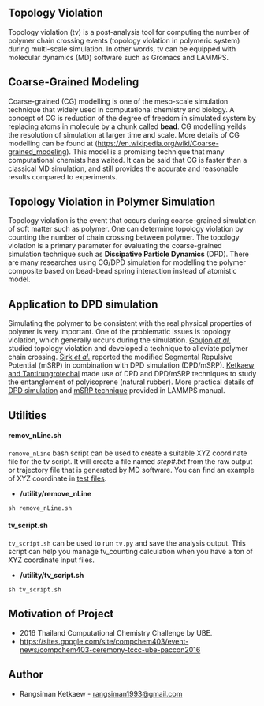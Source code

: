 ## Topology Violation
Topology violation (tv) is a post-analysis tool for computing the number of polymer chain crossing events (topology violation in polymeric system) during multi-scale simulation. In other words, tv can be equipped with molecular dynamics (MD) software such as Gromacs and LAMMPS.

## Coarse-Grained Modeling
Coarse-grained (CG) modelling is one of the meso-scale simulation technique that widely used in computational chemistry and biology. A concept of CG is reduction of the degree of freedom in simulated system by replacing atoms in molecule by a chunk called **bead**. CG modelling yeilds the resolution of simulation at larger time and scale. More details of CG modelling can be found at (https://en.wikipedia.org/wiki/Coarse-grained_modeling). This model is a promising technique that many computational chemists has waited. It can be said that CG is faster than a classical MD simulation, and still provides the accurate and reasonable results compared to experiments.

## Topology Violation in Polymer Simulation
Topology violation is the event that occurs during coarse-grained simulation of soft matter such as polymer. One can determine topology violation by counting the number of chain crossing between polymer. The topology violation is a primary parameter for evaluating the coarse-grained simulation technique such as **Dissipative Particle Dynamics** (DPD). There are many researches using CG/DPD simulation for modelling the polymer composite based on bead-bead spring interaction instead of atomistic model.

## Application to DPD simulation
Simulating the polymer to be consistent with the real physical properties of polymer is very important. One of the problematic issues is topology violation, which generally uccurs during the simulation. [Goujon *et al.*](https://aip.scitation.org/doi/10.1063/1.2954022) studied topology violation and developed a technique to alleviate polymer chain crossing. [Sirk *et al.*](http://dx.doi.org/10.1063/1.3698476) reported the modified Segmental Repulsive Potential (mSRP) in combination with DPD simulation (DPD/mSRP). [Ketkaew and Tantirungrotechai](http://onlinelibrary.wiley.com/doi/10.1002/mats.201700093/abstract) made use of DPD and DPD/mSRP techniques to study the entanglement of polyisoprene (natural rubber). More practical details of [DPD simulation](http://lammps.sandia.gov/doc/pair_dpd.html) and [mSRP technique](http://lammps.sandia.gov/doc/pair_srp.html) provided in LAMMPS manual.

## Utilities

#### **remov_nLine.sh** 
`remove_nLine` bash script can be used to create a suitable XYZ coordinate file for the tv script. It will create a file named *step#.txt* from the raw output or trajectory file that is generated by MD software. You can find an example of XYZ coordinate in [test files](https://github.com/rangsimanketkaew/tv_counting/tree/master/test).

* **/utility/remove_nLine**
```
sh remove_nLine.sh
```

#### tv_script.sh
`tv_script.sh` can be used to run `tv.py` and save the analysis output. This script can help you manage tv_counting calculation when you have a ton of XYZ coordinate input files.

* **/utility/tv_script.sh**
```
sh tv_script.sh
```

## Motivation of Project
- 2016 Thailand Computational Chemistry Challenge by UBE. 
- https://sites.google.com/site/compchem403/event-news/compchem403-ceremony-tccc-ube-paccon2016
 
## Author
- Rangsiman Ketkaew - rangsiman1993@gmail.com
